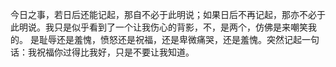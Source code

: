 今日之事，若日后还能记起，那自不必于此明说；如果日后不再记起，那亦不必于此明说。我只是似乎看到了一个让我伤心的背影，不，是两个，仿佛是来嘲笑我的。
是耻辱还是羞愧，愤怒还是祝福，还是卑微痛哭，还是羞愧。突然记起一句话：我祝福你过得比我好，只是不要让我知道。
